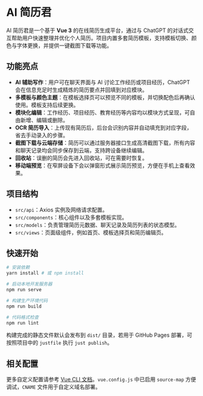# AI 简历君

AI 简历君是一个基于 **Vue 3** 的在线简历生成平台，通过与 ChatGPT 的对话式交互帮助用户快速整理并优化个人简历。项目内置多套简历模板，支持模板切换、颜色与字体更换，并提供一键截图下载等功能。

## 功能亮点

- **AI 辅助写作**：用户可在聊天界面与 AI 讨论工作经历或项目经历，ChatGPT 会在信息充足时生成精炼的简历要点并回填到对应模块。
- **多模板与颜色主题**：在模板选择页可以预览不同的模板，并切换配色后再确认使用。模板支持后续更换。
- **模块化编辑**：工作经历、项目经历、教育经历等内容均以模块方式呈现，可自由新增、编辑或删除。
- **OCR 简历导入**：上传现有简历后，后台会识别内容并自动填充到对应字段，省去手动录入的步骤。
- **截图下载与云端存储**：简历可以通过服务器接口生成高清截图下载，所有内容和聊天记录均会同步保存到云端，支持跨设备继续编辑。
- **回收站**：误删的简历会先进入回收站，可在需要时恢复。
- **移动端预览**：在窄屏设备下会以弹窗形式展示简历预览，方便在手机上查看效果。

## 项目结构

- `src/api`：Axios 实例及网络请求配置。
- `src/components`：核心组件以及多套模板实现。
- `src/models`：负责管理简历元数据、聊天记录及简历列表的状态模型。
- `src/views`：页面级组件，例如首页、模板选择页和简历编辑页。

## 快速开始

```bash
# 安装依赖
yarn install # 或 npm install

# 启动本地开发服务器
npm run serve

# 构建生产环境代码
npm run build

# 代码格式检查
npm run lint
```

构建完成的静态文件默认会发布到 `dist/` 目录，若用于 GitHub Pages 部署，可按照项目中的 `justfile` 执行 `just publish`。

## 相关配置

更多自定义配置请参考 [Vue CLI 文档](https://cli.vuejs.org/config/)。`vue.config.js` 中已启用 `source-map` 方便调试，`CNAME` 文件用于自定义域名部署。

